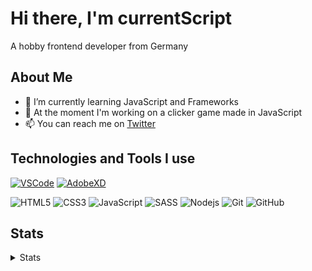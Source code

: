 # Hi there, I'm currentScript

A hobby frontend developer from Germany

## About Me

- 🌱 I’m currently learning JavaScript and Frameworks
- 🔭 At the moment I'm working on a clicker game made in JavaScript
- 📫 You can reach me on [Twitter](https://twitter.com/CurrentScript)


## Technologies and Tools I use

  
[![VSCode](https://img.shields.io/twitter/url?color=007acc&label=VSCode&logo=visual%20studio%20code&style=flat-square&url=https://code.visualstudio.com/)](https://code.visualstudio.com/) [![AdobeXD](https://img.shields.io/twitter/url?color=ff26be&label=AdobeXD&logo=adobe%20xd&logoColor=ffffff&style=flat-square&url=https://www.adobe.com/de/products/xd.html?sdid=91BF525M&mv=search&ef_id=CjwKCAjwyo36BRAXEiwA24CwGX14X6y1Ox2O2nLaxfJbrQtUSOlO7DabshGAOzGbF7xvooiOhH9yWhoCYeUQAvD_BwE:G:s&s_kwcid=AL!3085!3!394597829423!e!!g!!adobe%20xd!1642716682!71269803108)](https://www.adobe.com/de/products/xd.html?sdid=91BF525M&mv=search&ef_id=CjwKCAjwyo36BRAXEiwA24CwGX14X6y1Ox2O2nLaxfJbrQtUSOlO7DabshGAOzGbF7xvooiOhH9yWhoCYeUQAvD_BwE:G:s&s_kwcid=AL!3085!3!394597829423!e!!g!!adobe%20xd!1642716682!71269803108)

![HTML5](https://img.shields.io/badge/-HTML5-E34F26?style=flat-square&logo=html5&logoColor=white)
![CSS3](https://img.shields.io/badge/-CSS3-1572B6?style=flat-square&logo=css3)
![JavaScript](https://img.shields.io/badge/-JavaScript-black?style=flat-square&logo=javascript)
![SASS](https://img.shields.io/badge/-SASS-black?style=flat-square&logo=sass)
![Nodejs](https://img.shields.io/badge/-Nodejs-black?style=flat-square&logo=Node.js)
![Git](https://img.shields.io/badge/-Git-black?style=flat-square&logo=git)
![GitHub](https://img.shields.io/badge/-GitHub-181717?style=flat-square&logo=github)


## Stats
<details>
<summary>Stats</summary>
<br>

<p><img src="https://github-readme-stats.vercel.app/api?username=currentScript&show_icons=true&theme=dracula" alt="currentScript" /></p>

<!--START_SECTION:waka-->
```text
CSS          19 mins         ██████████████████▓░░░░░░   74.62 % 
HTML         4 mins          ████▓░░░░░░░░░░░░░░░░░░░░   18.88 % 
JavaScript   1 min           █▓░░░░░░░░░░░░░░░░░░░░░░░   06.50 % 
```
<!--END_SECTION:waka-->

</details>
